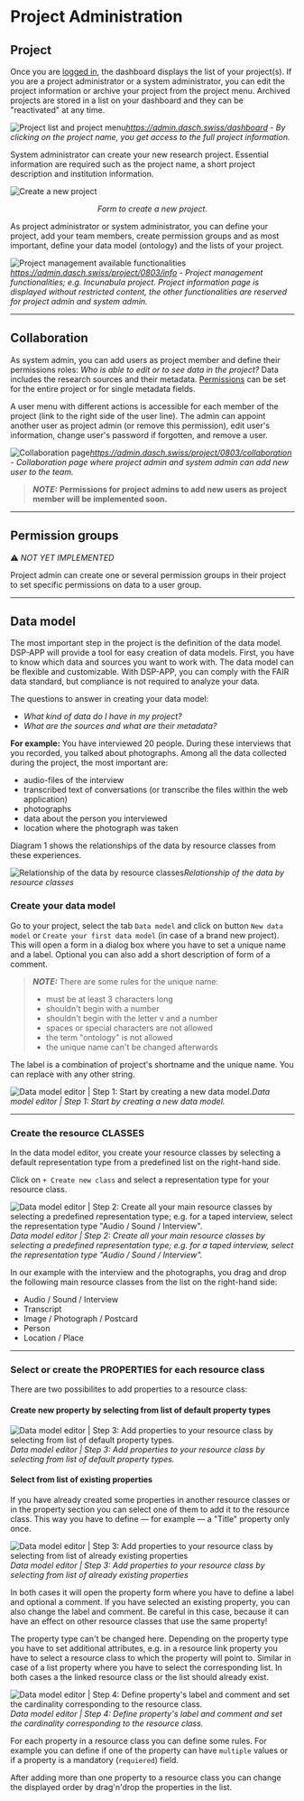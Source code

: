 # Project Administration

## Project

Once you are [logged in](/user-guide/#login), the dashboard displays the list of your project(s). If you are a project administrator or a system administrator, you can edit the project information or archive your project from the project menu. Archived projects are stored in a list on your dashboard and they can be "reactivated" at any time.

![Project list and project menu](../assets/images/project-list.png)*<https://admin.dasch.swiss/dashboard> - By clicking on the project name, you get access to the full project information.*

System administrator can create your new research project. Essential information are required such as the project name, a short project description and institution information.

![Create a new project](../assets/images/project-create-new.png)<center>*Form to create a new project.*</center>

As project administrator or system administrator, you can define your project, add your team members, create permission groups and as most important, define your data model (ontology) and the lists of your project.

![Project management available functionalities](../assets/images/project-info.png)*<https://admin.dasch.swiss/project/0803/info> - Project management functionalities; e.g. Incunabula project. Project information page is displayed without restricted content, the other functionalities are reserved for project admin and system admin.*

---

## Collaboration

As system admin, you can add users as project member and define their permissions roles: *Who is able to edit or to see data in the project?* Data includes the research sources and their metadata. [Permissions](/user-guide/project/#permission-groups) can be set for the entire project or for single metadata fields. 

A user menu with different actions is accessible for each member of the project (link to the right side of the user line). The admin can appoint another user as project admin (or remove this permission), edit user's information, change user's password if forgotten, and remove a user.

![Collaboration page](../assets/images/project-collaboration.png)*<https://admin.dasch.swiss/project/0803/collaboration> - Collaboration page where project admin and system admin can add new user to the team.*

> **_NOTE:_** **Permissions for project admins to add new users as project member will be implemented soon.**

---

## Permission groups
&#9888; *NOT YET IMPLEMENTED*

Project admin can create one or several permission groups in their project to set specific permissions on data to a user group.

---

## Data model

The most important step in the project is the definition of the data model. DSP-APP will provide a tool for easy creation of data models. First, you have to know which data and sources you want to work with. The data model can be flexible and customizable. With DSP-APP, you can comply with the FAIR data standard, but compliance is not required to analyze your data.

The questions to answer in creating your data model:

- *What kind of data do I have in my project?*
- *What are the sources and what are their metadata?*

**For example:** You have interviewed 20 people. During these interviews that you recorded, you talked about photographs. Among all the data collected during the project, the most important are:

- audio-files of the interview
- transcribed text of conversations (or transcribe the files within the web application)
- photographs
- data about the person you interviewed
- location where the photograph was taken

Diagram 1 shows the relationships of the data by resource classes from these experiences.

![Relationship of the data by resource classes](../assets/images/diagram-data-model.png)*Relationship of the data by resource classes*

### Create your data model

Go to your project, select the tab `Data model` and click on button `New data model` or `Create your first data model` (in case of a brand new project). This will open a form in a dialog box where you have to set a unique name and a label. Optional you can also add a short description of form of a comment.

> **_NOTE:_** There are some rules for the unique name:
>
> - must be at least 3 characters long
> - shouldn't begin with a number
> - shouldn't begin with the letter v and a number
> - spaces or special characters are not allowed
> - the term "ontology" is not allowed
> - the unique name can't be changed afterwards

The label is a combination of project's shortname and the unique name. You can replace with any other string.

![Data model editor | Step 1: Start by creating a new data model.](../assets/images/data-model-create.png)*Data model editor | Step 1: Start by creating a new data model.*

---

### Create the resource CLASSES

In the data model editor, you create your resource classes by selecting a default representation type from a predefined list on the right-hand side. 

Click on `+ Create new class` and select a representation type for your resource class.

![Data model editor | Step 2: Create all your main resource classes by selecting a predefined representation type; e.g. for a taped interview, select the representation type "Audio / Sound / Interview".](../assets/images/data-model-class-select-representation.png)*Data model editor | Step 2: Create all your main resource classes by selecting a predefined representation type; e.g. for a taped interview, select the representation type "Audio / Sound / Interview".*

In our example with the interview and the photographs, you drag and drop the following main resource classes from the list on the right-hand side:

- Audio / Sound / Interview
- Transcript
- Image / Photograph / Postcard
- Person
- Location / Place

---

### Select or create the PROPERTIES for each resource class

<!-- TODO: nice idea, but not yet implemented >>> The predefined resource classes offer a suggested list of metadata fields. This list could help to create a data model simply and quickly. It's also possible to deselect the suggested metadata fields (e.g., no metadata), to adapt others and to customize them. -->

There are two possibilites to add properties to a resource class:

#### Create new property by selecting from list of default property types

![Data model editor | Step 3: Add properties to your resource class by selecting from list of default property types.](../assets/images/data-model-property-select-type.png)*Data model editor | Step 3: Add properties to your resource class by selecting from list of default property types.*

#### Select from list of existing properties

If you have already created some properties in another resource classes or in the property section <!-- TODO: add link to property section as soon this section exists --> you can select one of them to add it to the resource class. This way you have to define — for example — a "Title" property only once.

![Data model editor | Step 3: Add properties to your resource class by selecting from list of already existing properties](../assets/images/data-model-property-select-existing.png)*Data model editor | Step 3: Add properties to your resource class by selecting from list of already existing properties*

In both cases it will open the property form where you have to define a label and optional a comment. If you have selected an existing property, you can also change the label and comment. Be careful in this case, because it can have an effect on other resource classes that use the same property! 

The property type can't be changed here. Depending on the property type you have to set additional attributes, e.g. in a resource link property you have to select a resource class to which the property will point to. Similar in case of a list property where you have to select the corresponding list. In both cases a the linked resource class or the list should already exist.

![Data model editor | Step 4: Define property's label and comment and set the cardinality corresponding to the resource class.](../assets/images/data-model-property-create.png)*Data model editor | Step 4: Define property's label and comment and set the cardinality corresponding to the resource class.*

For each property in a resource class you can define some rules. For example you can define if one of the property can have `multiple` values or if a property is a mandatory (`requiered`) field.

After adding more than one property to a resource class you can change the displayed order by drag'n'drop the properties in the list.

<!--- TODO: add definition for each property type and maybe also for the representation type

### Connect SOURCE TYPES in the data model (optional)

If you have reusable metadata value in a resource type (A), you should create an additional resource type (B) and drag-and-drop it over the metadata field of the first resource type (A) to connect the two data types.
E.g., For the metadata "Photographer" in resource type "Photograph", you should create a resource type "Person" and connect it in "Photograph".

![Data model editor 4: Manage connections between the resource classes.](../assets/images/data-model-example.png)*Data model editor 4: Manage connections between the resource classes.*

---

## Lists
&#9888; *WORK IN PROGRESS*

Projects often need to define lists or hierarchies of categories that can be assigned to many different sources. Lists can be created by project admin and system admin. 

![Project lists](../assets/images/project-lists.png)*<https://admin.dasch.swiss/project/0803/lists> - Project lists: create a new list, add items by selecting the language and enter the corresponding value, repeat for each translation and press the + sign to create another item to the same level.*

**The edition of items and child items will be implemented in a later version.**
-->

